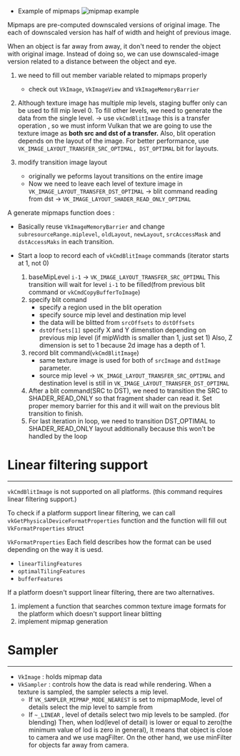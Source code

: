 - Example of mipmaps
![mipmap example](https://docs.vulkan.org/tutorial/latest/_images/images/mipmaps_example.jpg)

Mipmaps are pre-computed downscaled versions of original image.
The each of downscaled version has half of width and height of previous image.

When an object is far away from away, it don't need to render the object with original image. Instead of doing so, we can use downscaled-image version related to a distance between the object and eye.

1. we need to fill out member variable related to mipmaps properly
	- check out `VkImage`, `VkImageView` and `VkImageMemoryBarrier`

2. Although texture image has multiple mip levels, staging buffer only can be used to fill mip level 0.
	To fill other levels, we need to generate the data from the single level.
	-> use `vkCmdBlitImage`
		this is a transfer operation , so we must inform Vulkan that we are going to use the texture image as **both src and dst of a transfer.**
		Also, blit operation depends on the layout of the image. For better performance, use `VK_IMAGE_LAYOUT_TRANSFER_SRC_OPTIMAL, DST_OPTIMAL` bit for layouts.
3. modify transition image layout
	- originally we peforms layout transitions on the entire image
	- Now we need to leave each level of texture image in `VK_IMAGE_LAYOUT_TRANSFER_DST_OPTIMAL` -> blit command reading from dst -> `VK_IMAGE_LAYOUT_SHADER_READ_ONLY_OPTIMAL`

A generate mipmaps function does :
- Basically reuse `VkImageMemoryBarrier` and change `subresourceRange.miplevel`, `oldLayout`, `newLayout`, `srcAccessMask` and `dstAccessMaks` in each transition.

- Start a loop to record each of `vkCmdBlitImage` commands (iterator starts at 1, not 0)
	1.  baseMipLevel `i-1` -> `VK_IMAGE_LAYOUT_TRANSFER_SRC_OPTIMAL`
	  This transition will wait for level `i-1` to be filled(from previous blit command or `vkCmdCopyBufferToImage`)
	2. specify blit comand
		- specify a region used in the blit operation
		- specify source mip level and destination mip level
		- the data will be blitted from `srcOffsets` to `dstOffsets`
		- `dstOffsets[1]` specify X and Y dimenstion depending on previous mip level (if mipWidth is smaller than 1, just set 1)
			Also, Z dimension is set to 1 because 2d image has a depth of 1.
	3. record blit command(`vkCmdBlitImage`)
		- same texture image is used for both of `srcImage` and `dstImage` parameter.
		- source mip level -> `VK_IMAGE_LAYOUT_TRANSFER_SRC_OPTIMAL` and destination level is still in `VK_IMAGE_LAYOUT_TRANSFER_DST_OPTIMAL`
	4. After a blit command(SRC to DST), we need to transition the SRC to SHADER_READ_ONLY so that fragment shader can read it.
		Set proper memory barrier for this and it will wait on the previous blit transition to finish.
	5. For last iteration in loop, we need to transition DST_OPTIMAL to SHADER_READ_ONLY layout additionally because this won't be handled by the loop


# Linear filtering support
---

`vkCmdBlitImage` is not supported on all platforms. (this command requires linear filtering support.)

To check if a platform support linear filtering, we can call `vkGetPhysicalDeviceFormatProperties` function and the function will fill out `VkFormatProperties` struct

`VkFormatProperties`
Each field describes how the format can be used depending on the way it is uesd.
- `linearTilingFeatures`
- `optimalTilingFeatures`
- `bufferFeatures`

If a platform doesn't support linear filtering, there are two alternatives.
1. implement a function that searches common texture image formats for the platform which doesn't support linear blitting
2. implement mipmap generation

# Sampler
---
- `VkImage` : holds mipmap data
- `VkSampler` : controls how the data is read while rendering.
	  When a texture is sampled, the sampler selects a mip level.
	- If `VK_SAMPLER_MIPMAP_MODE_NEAREST` is set to mipmapMode, level of details select the mip level to sample from
	- If `~_LINEAR` , level of details select two mip levels to be sampled. (for blending)
	Then, when lod(level of detail) is lower or equal to zero(the minimum value of lod is zero in general), It means that object is close to camera and we use magFilter.
	On the other hand, we use minFilter for objects far away from camera.